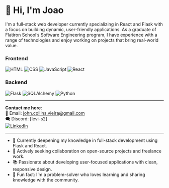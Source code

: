# 👋 Hi, I'm Joao

I'm a full-stack web developer currently specializing in React and Flask with a focus on building dynamic, user-friendly applications. As a graduate of Flatiron School’s Software Engineering program, I have experience with a range of technologies and enjoy working on projects that bring real-world value.

### Frontend  
![HTML](https://img.shields.io/badge/-HTML-orange) ![CSS](https://img.shields.io/badge/-CSS-blue) ![JavaScript](https://img.shields.io/badge/-JavaScript-yellow) ![React](https://img.shields.io/badge/-React-lightblue)  

### Backend  
![Flask](https://img.shields.io/badge/-Flask-black) ![SQLAlchemy](https://img.shields.io/badge/-SQLAlchemy-lightgrey) ![Python](https://img.shields.io/badge/-Python-blue)  

---

**Contact me here**:  
📧 Email: john.collins.vieira@gmail.com  
🗨️ Discord: [levi-s2]  
[![LinkedIn](https://img.shields.io/badge/-LinkedIn-blue)](https://www.linkedin.com/in/john-collins-vieira/)

---

- 🌱 Currently deepening my knowledge in full-stack development using Flask and React.  
- 💼 Actively seeking collaboration on open-source projects and freelance work.  
- 📚 Passionate about developing user-focused applications with clean, responsive design.  
- 🎯 Fun fact: I’m a problem-solver who loves learning and sharing knowledge with the community.
